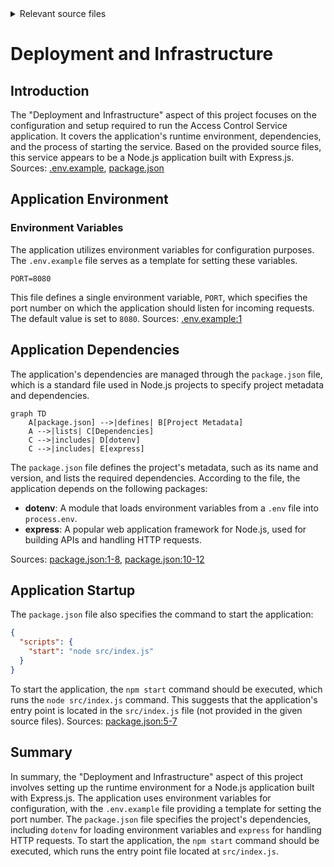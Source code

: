 <details>
<summary>Relevant source files</summary>

The following files were used as context for generating this wiki page:

- [.env.example](https://github.com/aanickode/access-control-service/blob/main/.env.example)
- [package.json](https://github.com/aanickode/access-control-service/blob/main/package.json)
</details>

# Deployment and Infrastructure

## Introduction

The "Deployment and Infrastructure" aspect of this project focuses on the configuration and setup required to run the Access Control Service application. It covers the application's runtime environment, dependencies, and the process of starting the service. Based on the provided source files, this service appears to be a Node.js application built with Express.js. 
Sources: [.env.example](), [package.json]()

## Application Environment

### Environment Variables

The application utilizes environment variables for configuration purposes. The `.env.example` file serves as a template for setting these variables.

```
PORT=8080
```

This file defines a single environment variable, `PORT`, which specifies the port number on which the application should listen for incoming requests. The default value is set to `8080`.
Sources: [.env.example:1]()

## Application Dependencies

The application's dependencies are managed through the `package.json` file, which is a standard file used in Node.js projects to specify project metadata and dependencies.

```mermaid
graph TD
    A[package.json] -->|defines| B[Project Metadata]
    A -->|lists| C[Dependencies]
    C -->|includes| D[dotenv]
    C -->|includes| E[express]
```

The `package.json` file defines the project's metadata, such as its name and version, and lists the required dependencies. According to the file, the application depends on the following packages:

- **dotenv**: A module that loads environment variables from a `.env` file into `process.env`.
- **express**: A popular web application framework for Node.js, used for building APIs and handling HTTP requests.

Sources: [package.json:1-8](), [package.json:10-12]()

## Application Startup

The `package.json` file also specifies the command to start the application:

```json
{
  "scripts": {
    "start": "node src/index.js"
  }
}
```

To start the application, the `npm start` command should be executed, which runs the `node src/index.js` command. This suggests that the application's entry point is located in the `src/index.js` file (not provided in the given source files).
Sources: [package.json:5-7]()

## Summary

In summary, the "Deployment and Infrastructure" aspect of this project involves setting up the runtime environment for a Node.js application built with Express.js. The application uses environment variables for configuration, with the `.env.example` file providing a template for setting the port number. The `package.json` file specifies the project's dependencies, including `dotenv` for loading environment variables and `express` for handling HTTP requests. To start the application, the `npm start` command should be executed, which runs the entry point file located at `src/index.js`.